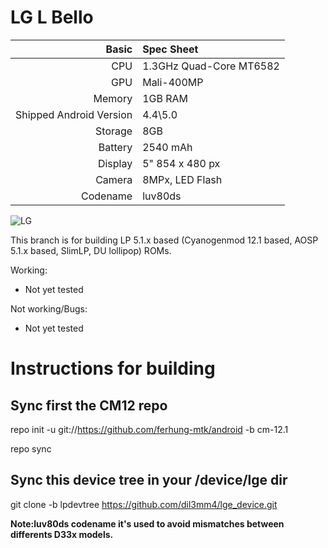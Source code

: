 LG L Bello
==============
Basic   | Spec Sheet
-------:|:-------------------------
CPU     | 1.3GHz Quad-Core MT6582
GPU     | Mali-400MP
Memory  | 1GB RAM
Shipped Android Version | 4.4\5.0
Storage | 8GB
Battery | 2540 mAh
Display | 5" 854 x 480 px
Camera  | 8MPx, LED Flash
Codename| luv80ds 

![LG](http://s.4pda.to/YstumuWz2l7cOz2Hj2nHrMDeIBOjPDVyPwYikKz2Npqi0vkKuFpcR.jpg?_=0 "LG L Bello")

This branch is for building LP 5.1.x based (Cyanogenmod 12.1 based, AOSP 5.1.x based, SlimLP, DU lollipop) ROMs.

Working:
- Not yet tested

Not working/Bugs:
- Not yet tested

Instructions for building
==========================
Sync first the CM12 repo
--------------------------
repo init -u git://https://github.com/ferhung-mtk/android -b cm-12.1

repo sync

Sync this device tree in your /device/lge dir
--------------------------
git clone -b lpdevtree https://github.com/dil3mm4/lge_device.git



**Note:luv80ds codename it's used to avoid mismatches between differents D33x models.** 



